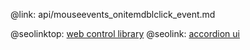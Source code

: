 @link: api/mouseevents_onitemdblclick_event.md

@seolinktop: [web control library](https://webix.com)
@seolink: [accordion ui](https://webix.com/widget/accordion/)